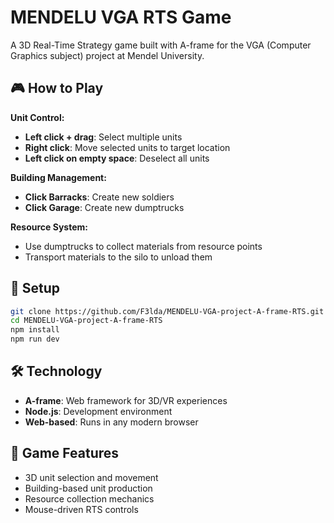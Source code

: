 # MENDELU VGA RTS Game

A 3D Real-Time Strategy game built with A-frame for the VGA (Computer Graphics subject) project at Mendel University.

## 🎮 How to Play

**Unit Control:**
- **Left click + drag**: Select multiple units
- **Right click**: Move selected units to target location
- **Left click on empty space**: Deselect all units

**Building Management:**
- **Click Barracks**: Create new soldiers
- **Click Garage**: Create new dumptrucks

**Resource System:**
- Use dumptrucks to collect materials from resource points
- Transport materials to the silo to unload them

## 🚀 Setup

```bash
git clone https://github.com/F3lda/MENDELU-VGA-project-A-frame-RTS.git
cd MENDELU-VGA-project-A-frame-RTS
npm install
npm run dev
```

## 🛠️ Technology

- **A-frame**: Web framework for 3D/VR experiences
- **Node.js**: Development environment
- **Web-based**: Runs in any modern browser

## 🎯 Game Features

- 3D unit selection and movement
- Building-based unit production
- Resource collection mechanics
- Mouse-driven RTS controls